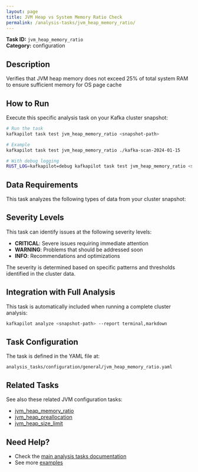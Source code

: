 ```yaml
---
layout: page
title: JVM Heap vs System Memory Ratio Check
permalink: /analysis-tasks/jvm_heap_memory_ratio/
---
```


**Task ID:** `jvm_heap_memory_ratio`  
**Category:** configuration

## Description

Verifies that JVM heap memory does not exceed 25% of total system RAM to ensure sufficient memory for OS page cache

## How to Run

Execute this specific analysis task on your Kafka cluster snapshot:

```bash
# Run the task
kafkapilot task test jvm_heap_memory_ratio <snapshot-path>

# Example
kafkapilot task test jvm_heap_memory_ratio ./kafka-scan-2024-01-15

# With debug logging
RUST_LOG=kafkapilot=debug kafkapilot task test jvm_heap_memory_ratio <snapshot-path>
```

## Data Requirements

This task analyzes the following types of data from your cluster snapshot:



## Severity Levels

This task can identify issues at the following severity levels:

- **CRITICAL**: Severe issues requiring immediate attention
- **WARNING**: Problems that should be addressed soon  
- **INFO**: Recommendations and optimizations

The severity is determined based on specific patterns and thresholds identified in the cluster data.

## Integration with Full Analysis

This task is automatically included when running a complete cluster analysis:

```bash
kafkapilot analyze <snapshot-path> --report terminal,markdown
```

## Task Configuration

The task is defined in the YAML file at:
```
analysis_tasks/configuration/general/jvm_heap_memory_ratio.yaml
```

## Related Tasks

See also these related JVM configuration tasks:
- [jvm_heap_memory_ratio](../jvm_heap_memory_ratio)
- [jvm_heap_preallocation](../jvm_heap_preallocation)
- [jvm_heap_size_limit](../jvm_heap_size_limit)

## Need Help?

- Check the [main analysis tasks documentation](../)
- See more [examples](/examples#analysis-tasks)

